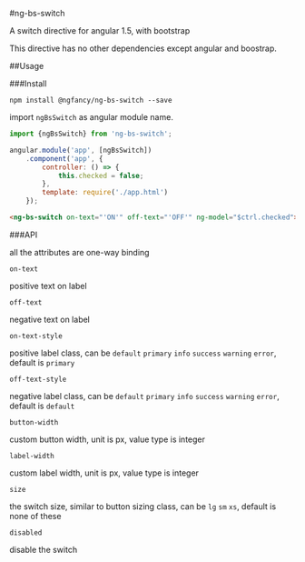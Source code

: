 #ng-bs-switch

A switch directive for angular 1.5, with bootstrap

This directive has no other dependencies except angular and boostrap.

##Usage

###Install

```
npm install @ngfancy/ng-bs-switch --save
```

import `ngBsSwitch` as angular module name.

```js
import {ngBsSwitch} from 'ng-bs-switch';

angular.module('app', [ngBsSwitch])
    .component('app', {
        controller: () => {
            this.checked = false;
        },
        template: require('./app.html')
    });
```

```html
<ng-bs-switch on-text="'ON'" off-text="'OFF'" ng-model="$ctrl.checked"></ng-bs-switch>
```

###API

all the attributes are one-way binding

`on-text`

positive text on label

`off-text`

negative text on label

`on-text-style`

positive label class, can be `default` `primary` `info` `success` `warning` `error`, default is `primary`

`off-text-style`

negative label class, can be `default` `primary` `info` `success` `warning` `error`, default is `default`

`button-width`

custom button width, unit is px, value type is integer

`label-width`

custom label width, unit is px, value type is integer

`size`

the switch size, similar to button sizing class, can be `lg` `sm` `xs`, default is none of these

`disabled`

disable the switch